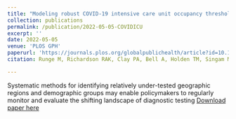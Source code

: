 ```yaml
---
title: "Modeling robust COVID-19 intensive care unit occupancy thresholds for imposing mitigation to prevent exceeding capacities"
collection: publications
permalink: /publication/2022-05-05-COVIDICU
excerpt: ''
date: 2022-05-05
venue: 'PLOS GPH'
paperurl: 'https://journals.plos.org/globalpublichealth/article?id=10.1371/journal.pgph.0000308'
citation: Runge M, Richardson RAK, Clay PA, Bell A, Holden TM, Singam M, et al. Modeling robust COVID-19 intensive care unit occupancy thresholds for imposing mitigation to prevent exceeding capacities. PLOS Global Public Health. 2022;2: e0000308. doi:10.1371/journal.pgph.0000308

---
```

Systematic methods for identifying relatively under-tested geographic regions and demographic groups may enable policymakers to regularly monitor and evaluate the shifting landscape of diagnostic testing
[Download paper here](https://journals.plos.org/globalpublichealth/article?id=10.1371/journal.pgph.0000308)

